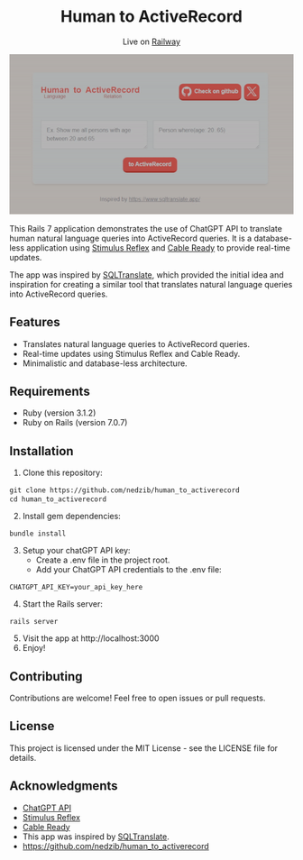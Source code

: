 <div align='center'>

# Human to ActiveRecord

Live on 
<a href="https://humantoactiverecord-production.up.railway.app/" target="_blank">Railway</a>

![](https://github.com/nedzib/human_to_activerecord/blob/main/app_example.gif)

</div>

This Rails 7 application demonstrates the use of ChatGPT API to translate human natural language queries into ActiveRecord queries. It is a database-less application using <a href="https://stimulusreflex.com/" target="_blank">Stimulus Reflex</a> and <a href="https://cableready.stimulusreflex.com/" target="_blank">Cable Ready</a> to provide real-time updates.

The app was inspired by <a href="https://www.sqltranslate.app/" target="_blank">SQLTranslate</a>, which provided the initial idea and inspiration for creating a similar tool that translates natural language queries into ActiveRecord queries.

## Features

- Translates natural language queries to ActiveRecord queries.
- Real-time updates using Stimulus Reflex and Cable Ready.
- Minimalistic and database-less architecture.

## Requirements

- Ruby (version 3.1.2)
- Ruby on Rails (version 7.0.7)

## Installation

1. Clone this repository:

```shell
git clone https://github.com/nedzib/human_to_activerecord
cd human_to_activerecord
```
2. Install gem dependencies:

```shell
bundle install
```
3. Setup your chatGPT API key:
   - Create a .env file in the project root.
   - Add your ChatGPT API credentials to the .env file:
```shell
CHATGPT_API_KEY=your_api_key_here
```
4. Start the Rails server:

```shell
rails server
```
5. Visit the app at http://localhost:3000
6. Enjoy!


## Contributing
Contributions are welcome! Feel free to open issues or pull requests.

## License
This project is licensed under the MIT License - see the LICENSE file for details.

## Acknowledgments

- <a href="https://chat.openai.com/" target="_blank">ChatGPT API</a>
- <a href="https://stimulusreflex.com/" target="_blank">Stimulus Reflex</a>
- <a href="https://cableready.stimulusreflex.com/" target="_blank">Cable Ready</a>
- This app was inspired by <a href="https://www.sqltranslate.app/" target="_blank">SQLTranslate</a>.
- <a href="https://github.com/nedzib/human_to_activerecord" target="_blank">https://github.com/nedzib/human_to_activerecord</a>
